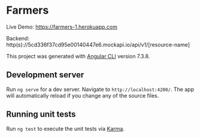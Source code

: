 # Farmers

Live Demo: https://farmers-1.herokuapp.com

Backend: http(s)://5cd336f37cd95e00140447e6.mockapi.io/api/v1/[resource-name]

This project was generated with [Angular CLI](https://github.com/angular/angular-cli) version 7.3.8.

## Development server

Run `ng serve` for a dev server. Navigate to `http://localhost:4200/`. The app will automatically reload if you change any of the source files.

## Running unit tests

Run `ng test` to execute the unit tests via [Karma](https://karma-runner.github.io).
